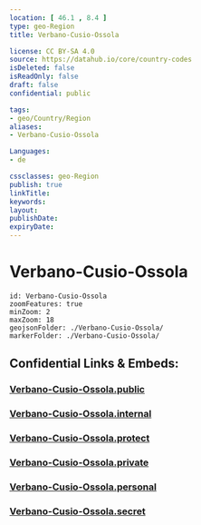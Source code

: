 ```yaml
---
location: [ 46.1 , 8.4 ] 
type: geo-Region
title: Verbano-Cusio-Ossola

license: CC BY-SA 4.0
source: https://datahub.io/core/country-codes
isDeleted: false
isReadOnly: false
draft: false
confidential: public

tags:
- geo/Country/Region
aliases:
- Verbano-Cusio-Ossola

Languages:
- de

cssclasses: geo-Region
publish: true
linkTitle: 
keywords: 
layout: 
publishDate: 
expiryDate: 
---
```


# Verbano-Cusio-Ossola

```leaflet
id: Verbano-Cusio-Ossola
zoomFeatures: true 
minZoom: 2 
maxZoom: 18
geojsonFolder: ./Verbano-Cusio-Ossola/
markerFolder: ./Verbano-Cusio-Ossola/
```


## Confidential Links & Embeds: 

### [Verbano-Cusio-Ossola.public](/_public/\Earth\Continent\Europe\Europe~South\Italy\regions~Italy\PiedmontVerbano-Cusio-Ossola.public.md) 

### [Verbano-Cusio-Ossola.internal](/_internal/\Earth\Continent\Europe\Europe~South\Italy\regions~Italy\PiedmontVerbano-Cusio-Ossola.internal.md) 

### [Verbano-Cusio-Ossola.protect](/_protect/\Earth\Continent\Europe\Europe~South\Italy\regions~Italy\PiedmontVerbano-Cusio-Ossola.protect.md) 

### [Verbano-Cusio-Ossola.private](/_private/\Earth\Continent\Europe\Europe~South\Italy\regions~Italy\PiedmontVerbano-Cusio-Ossola.private.md) 

### [Verbano-Cusio-Ossola.personal](/_personal/\Earth\Continent\Europe\Europe~South\Italy\regions~Italy\PiedmontVerbano-Cusio-Ossola.personal.md) 

### [Verbano-Cusio-Ossola.secret](/_secret/\Earth\Continent\Europe\Europe~South\Italy\regions~Italy\PiedmontVerbano-Cusio-Ossola.secret.md)

